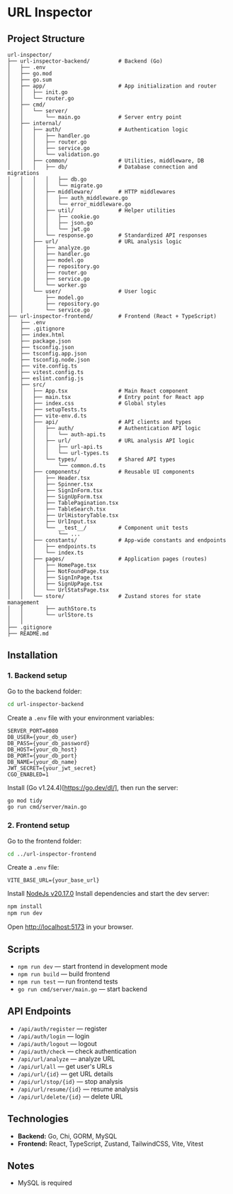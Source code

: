 # URL Inspector

## Project Structure

```
url-inspector/
├── url-inspector-backend/         # Backend (Go)
│   ├── .env
│   ├── go.mod
│   ├── go.sum
│   ├── app/                       # App initialization and router
│   │   ├── init.go
│   │   └── router.go
│   ├── cmd/
│   │   └── server/
│   │       └── main.go            # Server entry point
│   ├── internal/
│   │   ├── auth/                  # Authentication logic
│   │   │   ├── handler.go
│   │   │   ├── router.go
│   │   │   ├── service.go
│   │   │   └── validation.go
│   │   ├── common/                # Utilities, middleware, DB
│   │   │   ├── db/                # Database connection and migrations
│   │   │   │   ├── db.go
│   │   │   │   └── migrate.go
│   │   │   ├── middleware/        # HTTP middlewares
│   │   │   │   ├── auth_middleware.go
│   │   │   │   └── error_middleware.go
│   │   │   ├── util/              # Helper utilities
│   │   │   │   ├── cookie.go
│   │   │   │   ├── json.go
│   │   │   │   └── jwt.go
│   │   │   └── response.go        # Standardized API responses
│   │   ├── url/                   # URL analysis logic
│   │   │   ├── analyze.go
│   │   │   ├── handler.go
│   │   │   ├── model.go
│   │   │   ├── repository.go
│   │   │   ├── router.go
│   │   │   ├── service.go
│   │   │   └── worker.go
│   │   └── user/                  # User logic
│   │       ├── model.go
│   │       ├── repository.go
│   │       └── service.go
├── url-inspector-frontend/        # Frontend (React + TypeScript)
│   ├── .env
│   ├── .gitignore
│   ├── index.html
│   ├── package.json
│   ├── tsconfig.json
│   ├── tsconfig.app.json
│   ├── tsconfig.node.json
│   ├── vite.config.ts
│   ├── vitest.config.ts
│   ├── eslint.config.js
│   ├── src/
│   │   ├── App.tsx                # Main React component
│   │   ├── main.tsx               # Entry point for React app
│   │   ├── index.css              # Global styles
│   │   ├── setupTests.ts          
│   │   ├── vite-env.d.ts          
│   │   ├── api/                   # API clients and types
│   │   │   ├── auth/              # Authentication API logic
│   │   │   │   └── auth-api.ts
│   │   │   ├── url/               # URL analysis API logic
│   │   │   │   ├── url-api.ts
│   │   │   │   └── url-types.ts
│   │   │   └── types/             # Shared API types
│   │   │       └── common.d.ts
│   │   ├── components/            # Reusable UI components
│   │   │   ├── Header.tsx
│   │   │   ├── Spinner.tsx
│   │   │   ├── SignInForm.tsx
│   │   │   ├── SignUpForm.tsx
│   │   │   ├── TablePagination.tsx
│   │   │   ├── TableSearch.tsx
│   │   │   ├── UrlHistoryTable.tsx
│   │   │   ├── UrlInput.tsx
│   │   │   └── __test__/          # Component unit tests
│   │   │       └── ...
│   │   ├── constants/             # App-wide constants and endpoints
│   │   │   ├── endpoints.ts
│   │   │   └── index.ts
│   │   ├── pages/                 # Application pages (routes)
│   │   │   ├── HomePage.tsx
│   │   │   ├── NotFoundPage.tsx
│   │   │   ├── SignInPage.tsx
│   │   │   ├── SignUpPage.tsx
│   │   │   └── UrlStatsPage.tsx
│   │   └── store/                 # Zustand stores for state management
│   │       ├── authStore.ts
│   │       └── urlStore.ts
│   │  
├── .gitignore
├── README.md
```

## Installation

### 1. Backend setup

Go to the backend folder:

```sh
cd url-inspector-backend
```

Create a `.env` file with your environment variables:

```
SERVER_PORT=8080
DB_USER={your_db_user}
DB_PASS={your_db_password}
DB_HOST={your_db_host}
DB_PORT={your_db_port}
DB_NAME={your_db_name}
JWT_SECRET={your_jwt_secret}
CGO_ENABLED=1
```

Install (Go v1.24.4)[https://go.dev/dl/], then run the server:

```sh
go mod tidy
go run cmd/server/main.go
```

### 2. Frontend setup

Go to the frontend folder:

```sh
cd ../url-inspector-frontend
```

Create a `.env` file:

```
VITE_BASE_URL={your_base_url}
```

Install [NodeJs v20.17.0](https://nodejs.org/en/download)
Install dependencies and start the dev server:

```sh
npm install
npm run dev
```

Open [http://localhost:5173](http://localhost:5173) in your browser.

## Scripts

- `npm run dev` — start frontend in development mode
- `npm run build` — build frontend
- `npm run test` — run frontend tests
- `go run cmd/server/main.go` — start backend

## API Endpoints

- `/api/auth/register` — register
- `/api/auth/login` — login
- `/api/auth/logout` — logout
- `/api/auth/check` — check authentication
- `/api/url/analyze` — analyze URL
- `/api/url/all` — get user's URLs
- `/api/url/{id}` — get URL details
- `/api/url/stop/{id}` — stop analysis
- `/api/url/resume/{id}` — resume analysis
- `/api/url/delete/{id}` — delete URL

## Technologies

- **Backend:** Go, Chi, GORM, MySQL
- **Frontend:** React, TypeScript, Zustand, TailwindCSS, Vite, Vitest

## Notes

- MySQL is required